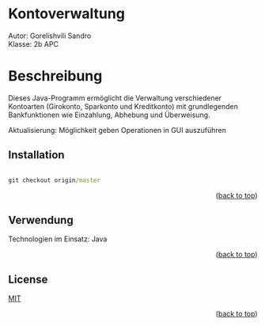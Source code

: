 # Kontoverwaltung

Autor: Gorelishvili Sandro <br>
Klasse: 2b APC

# Beschreibung


Dieses Java-Programm ermöglicht die Verwaltung verschiedener Kontoarten (Girokonto, Sparkonto und Kreditkonto) mit grundlegenden Bankfunktionen wie Einzahlung, Abhebung und Überweisung.

Aktualisierung: Möglichkeit geben Operationen in GUI auszuführen 

## Installation

```cmd

git checkout origin/master

```
<p align="right">(<a href="#readme-top">back to top</a>)</p>

## Verwendung
Technologien im Einsatz: Java

<p align="right">(<a href="#readme-top">back to top</a>)</p>

## License

[MIT](https://choosealicense.com/licenses/mit/)
<p align="right">(<a href="#readme-top">back to top</a>)</p>
